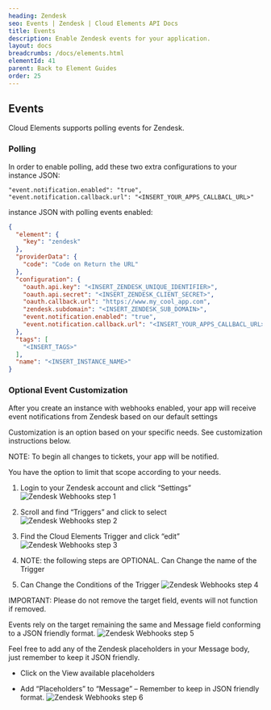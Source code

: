 ```yaml
---
heading: Zendesk
seo: Events | Zendesk | Cloud Elements API Docs
title: Events
description: Enable Zendesk events for your application.
layout: docs
breadcrumbs: /docs/elements.html
elementId: 41
parent: Back to Element Guides
order: 25
---
```


## Events

Cloud Elements supports polling events for Zendesk.

### Polling

In order to enable polling, add these two extra configurations to your instance JSON:

```
"event.notification.enabled": "true",
"event.notification.callback.url": "<INSERT_YOUR_APPS_CALLBACL_URL>"
```

instance JSON with polling events enabled:

```json
{
  "element": {
    "key": "zendesk"
  },
  "providerData": {
    "code": "Code on Return the URL"
  },
  "configuration": {
    "oauth.api.key": "<INSERT_ZENDESK_UNIQUE_IDENTIFIER>",
    "oauth.api.secret": "<INSERT_ZENDESK_CLIENT_SECRET>",
    "oauth.callback.url": "https://www.my_cool_app.com",
    "zendesk.subdomain": "<INSERT_ZENDESK_SUB_DOMAIN>",
    "event.notification.enabled": "true",
    "event.notification.callback.url": "<INSERT_YOUR_APPS_CALLBACL_URL>"
  },
  "tags": [
    "<INSERT_TAGS>"
  ],
  "name": "<INSERT_INSTANCE_NAME>"
}
```

### Optional Event Customization

After you create an instance with webhooks enabled, your app will receive event notifications from Zendesk based on our default settings

Customization is an option based on your specific needs. See customization instructions below.

NOTE: To begin all changes to tickets, your app will be notified.

You have the option to limit that scope according to your needs.

1. Login to your Zendesk account and click “Settings”
![Zendesk Webhooks step 1](http://cloud-elements.com/wp-content/uploads/2015/02/ZendeskAPI1.png)


2. Scroll and find “Triggers” and click to select
![Zendesk Webhooks step 2](http://cloud-elements.com/wp-content/uploads/2015/02/ZendeskAPI2.png)

3. Find the Cloud Elements Trigger and click “edit”
![Zendesk Webhooks step 3](http://cloud-elements.com/wp-content/uploads/2015/02/ZendeskAPI3.png)

4. NOTE: the following steps are OPTIONAL.  Can Change the name of the Trigger

5. Can Change the Conditions of the Trigger
![Zendesk Webhooks step 4](http://cloud-elements.com/wp-content/uploads/2015/02/ZendeskAPI4.png)

IMPORTANT: Please do not remove the target field, events will not function if removed.

Events rely on the target remaining the same and Message field conforming to a JSON friendly format.
![Zendesk Webhooks step 5](http://cloud-elements.com/wp-content/uploads/2015/02/ZendeskAPI5.png)

Feel free to add any of the Zendesk placeholders in your Message body, just remember to keep it JSON friendly.

* Click on the View available placeholders

* Add “Placeholders” to “Message” – Remember to keep in JSON friendly format.
![Zendesk Webhooks step 6](http://cloud-elements.com/wp-content/uploads/2015/02/ZendeskAPI6.png)
